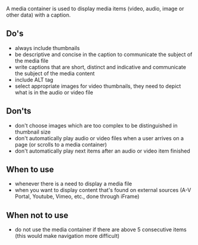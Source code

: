 
A media container is used to display media items (video, audio, image or other data) with a caption.

## Do's

- always include thumbnails
- be descriptive and concise in the caption to communicate the subject of the media file
- write captions that are short, distinct and indicative and communicate the subject of the media content
- include ALT tag
- select appropriate images for video thumbnails, they need to depict what is in the audio or video file

## Don'ts

- don't choose images which are too complex to be distinguished in thumbnail size
- don't automatically play audio or video files when a user arrives on a page (or scrolls to a media container)
- don't automatically play next items after an audio or video item finished

## When to use

- whenever there is a need to display a media file
- when you want to display content that's found on external sources (A-V Portal, Youtube, Vimeo, etc., done through iFrame)

## When not to use

- do not use the media container if there are above 5 consecutive items (this would make navigation more difficult)